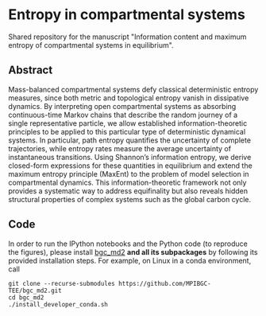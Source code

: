# Entropy in compartmental systems

Shared repository for the manuscript "Information content and maximum entropy of compartmental systems in equilibrium".

## Abstract
Mass-balanced compartmental systems defy classical deterministic entropy measures, since both metric and topological entropy vanish in dissipative dynamics.
By interpreting open compartmental systems as absorbing continuous-time Markov chains that describe the random journey of a single representative particle, we allow established information-theoretic principles to be applied to this particular type of deterministic dynamical systems.
In particular, path entropy quantifies the uncertainty of complete trajectories, while entropy rates measure the average uncertainty of instantaneous transitions. Using Shannon’s information entropy, we derive closed-form expressions for these quantities in equilibrium and extend the maximum entropy principle (MaxEnt) to the problem of model selection in compartmental dynamics.
This information-theoretic framework not only provides a systematic way to address equifinality but also reveals hidden structural properties of complex systems such as the global carbon cycle.

## Code
In order to run the IPython notebooks and the Python code (to reproduce the figures), please install [bgc_md2](https://github.com/MPIBGC-TEE/bgc_md2) **and all its subpackages** by following its provided installation steps. For example, on Linux in a conda environment, call

	git clone --recurse-submodules https://github.com/MPIBGC-TEE/bgc_md2.git
	cd bgc_md2
	./install_developer_conda.sh
	
